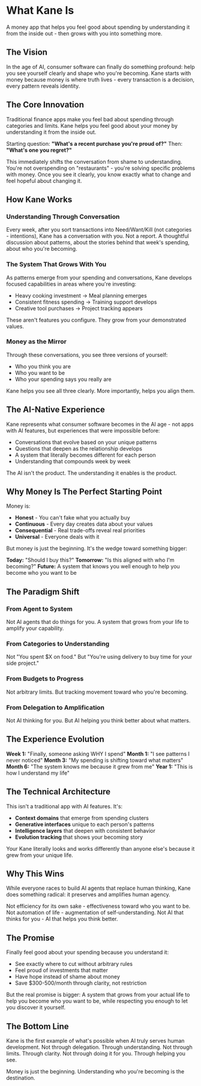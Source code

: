 # What Kane Is

A money app that helps you feel good about spending by understanding it from the inside out - then grows with you into something more.

## The Vision

In the age of AI, consumer software can finally do something profound: help you see yourself clearly and shape who you're becoming. Kane starts with money because money is where truth lives - every transaction is a decision, every pattern reveals identity.

## The Core Innovation

Traditional finance apps make you feel bad about spending through categories and limits.
Kane helps you feel good about your money by understanding it from the inside out.

Starting question: **"What's a recent purchase you're proud of?"**
Then: **"What's one you regret?"**

This immediately shifts the conversation from shame to understanding. You're not overspending on "restaurants" - you're solving specific problems with money. Once you see it clearly, you know exactly what to change and feel hopeful about changing it.

## How Kane Works

### Understanding Through Conversation
Every week, after you sort transactions into Need/Want/Kill (not categories - intentions), Kane has a conversation with you. Not a report. A thoughtful discussion about patterns, about the stories behind that week's spending, about who you're becoming.

### The System That Grows With You
As patterns emerge from your spending and conversations, Kane develops focused capabilities in areas where you're investing:
- Heavy cooking investment → Meal planning emerges
- Consistent fitness spending → Training support develops  
- Creative tool purchases → Project tracking appears

These aren't features you configure. They grow from your demonstrated values.

### Money as the Mirror
Through these conversations, you see three versions of yourself:
- Who you think you are
- Who you want to be
- Who your spending says you really are

Kane helps you see all three clearly. More importantly, helps you align them.

## The AI-Native Experience

Kane represents what consumer software becomes in the AI age - not apps with AI features, but experiences that were impossible before:
- Conversations that evolve based on your unique patterns
- Questions that deepen as the relationship develops
- A system that literally becomes different for each person
- Understanding that compounds week by week

The AI isn't the product. The understanding it enables is the product.

## Why Money Is The Perfect Starting Point

Money is:
- **Honest** - You can't fake what you actually buy
- **Continuous** - Every day creates data about your values
- **Consequential** - Real trade-offs reveal real priorities
- **Universal** - Everyone deals with it

But money is just the beginning. It's the wedge toward something bigger:

**Today:** "Should I buy this?"
**Tomorrow:** "Is this aligned with who I'm becoming?"
**Future:** A system that knows you well enough to help you become who you want to be

## The Paradigm Shift

### From Agent to System
Not AI agents that do things for you. A system that grows from your life to amplify your capability. 

### From Categories to Understanding  
Not "You spent $X on food." But "You're using delivery to buy time for your side project."

### From Budgets to Progress
Not arbitrary limits. But tracking movement toward who you're becoming.

### From Delegation to Amplification
Not AI thinking for you. But AI helping you think better about what matters.

## The Experience Evolution

**Week 1:** "Finally, someone asking WHY I spend"
**Month 1:** "I see patterns I never noticed"
**Month 3:** "My spending is shifting toward what matters"
**Month 6:** "The system knows me because it grew from me"
**Year 1:** "This is how I understand my life"

## The Technical Architecture

This isn't a traditional app with AI features. It's:
- **Context domains** that emerge from spending clusters
- **Generative interfaces** unique to each person's patterns
- **Intelligence layers** that deepen with consistent behavior
- **Evolution tracking** that shows your becoming story

Your Kane literally looks and works differently than anyone else's because it grew from your unique life.

## Why This Wins

While everyone races to build AI agents that replace human thinking, Kane does something radical: it preserves and amplifies human agency.

Not efficiency for its own sake - effectiveness toward who you want to be.
Not automation of life - augmentation of self-understanding.
Not AI that thinks for you - AI that helps you think better.

## The Promise

Finally feel good about your spending because you understand it:
- See exactly where to cut without arbitrary rules
- Feel proud of investments that matter
- Have hope instead of shame about money
- Save $300-500/month through clarity, not restriction

But the real promise is bigger: A system that grows from your actual life to help you become who you want to be, while respecting you enough to let you discover it yourself.

## The Bottom Line

Kane is the first example of what's possible when AI truly serves human development. Not through delegation. Through understanding. Not through limits. Through clarity. Not through doing it for you. Through helping you see.

Money is just the beginning. Understanding who you're becoming is the destination.